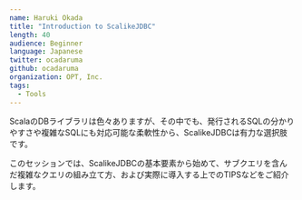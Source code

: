 ```yaml
---
name: Haruki Okada
title: "Introduction to ScalikeJDBC"
length: 40
audience: Beginner
language: Japanese
twitter: ocadaruma
github: ocadaruma
organization: OPT, Inc.
tags:
  - Tools
---
```

ScalaのDBライブラリは色々ありますが、その中でも、発行されるSQLの分かりやすさや複雑なSQLにも対応可能な柔軟性から、ScalikeJDBCは有力な選択肢です。

このセッションでは、ScalikeJDBCの基本要素から始めて、サブクエリを含んだ複雑なクエリの組み立て方、および実際に導入する上でのTIPSなどをご紹介します。
